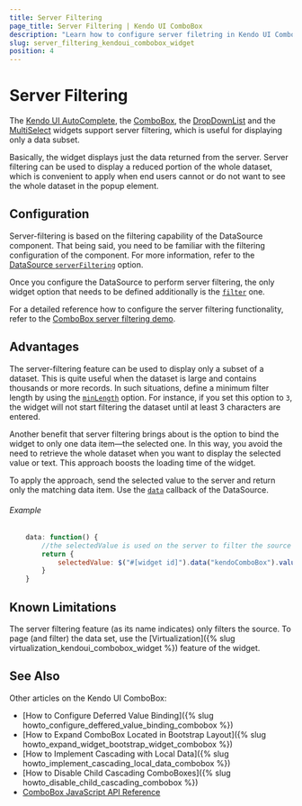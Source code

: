 ```yaml
---
title: Server Filtering
page_title: Server Filtering | Kendo UI ComboBox
description: "Learn how to configure server filetring in Kendo UI ComboBox, DropDownList, AutoComplete and MultiSelect widgets."
slug: server_filtering_kendoui_combobox_widget
position: 4
---
```


# Server Filtering

The [Kendo UI AutoComplete](http://demos.telerik.com/kendo-ui/autocomplete/index), the [ComboBox](http://demos.telerik.com/kendo-ui/combobox/index), the [DropDownList](http://demos.telerik.com/kendo-ui/dropdownlist/index) and the [MultiSelect](http://demos.telerik.com/kendo-ui/multiselect/index) widgets support server filtering, which is useful for displaying only a data subset.

Basically, the widget displays just the data returned from the server. Server filtering can be used to display a reduced portion of the whole dataset, which is convenient to apply when end users cannot or do not want to see the whole dataset in the popup element.

## Configuration

Server-filtering is based on the filtering capability of the DataSource component. That being said, you need to be familiar with the filtering configuration of the component. For more information, refer to the [DataSource `serverFiltering`](/api/javascript/data/datasource#configuration-serverFiltering) option.

Once you configure the DataSource to perform server filtering, the only widget option that needs to be defined additionally is the [`filter`](/api/javascript/ui/combobox#configuration-filter) one.

For a detailed reference how to configure the server filtering functionality, refer to the [ComboBox server filtering demo](http://demos.telerik.com/kendo-ui/combobox/serverfiltering).

## Advantages

The server-filtering feature can be used to display only a subset of a dataset. This is quite useful when the dataset is large and contains thousands or more records. In such situations, define a minimum filter length by using the [`minLength`](/api/javascript/ui/combobox#configuration-minLength) option. For instance, if you set this option to `3`, the widget will not start filtering the dataset until at least 3 characters are entered.

Another benefit that server filtering brings about is the option to bind the widget to only one data item&mdash;the selected one. In this way, you avoid the need to retrieve the whole dataset when you want to display the selected value or text. This approach boosts the loading time of the widget.

To apply the approach, send the selected value to the server and return only the matching data item. Use the  [`data`](/kendo-ui/api/javascript/data/datasource#configuration-transport.read.data) callback of the DataSource.

###### Example

```javascript
    data: function() {
        //the selectedValue is used on the server to filter the source and return only the matching data item
        return {
            selectedValue: $("#[widget id]").data("kendoComboBox").value()
        }
    }
```

## Known Limitations

The server filtering feature (as its name indicates) only filters the source. To page (and filter) the data set, use the [Virtualization]({% slug virtualization_kendoui_combobox_widget %}) feature of the widget.

## See Also

Other articles on the Kendo UI ComboBox:

* [How to Configure Deferred Value Binding]({% slug howto_configure_deffered_value_binding_combobox %})
* [How to Expand ComboBox Located in Bootstrap Layout]({% slug howto_expand_widget_bootstrap_widget_combobox %})
* [How to Implement Cascading with Local Data]({% slug howto_implement_cascading_local_data_combobox %})
* [How to Disable Child Cascading ComboBoxes]({% slug howto_disable_child_cascading_combobox %})
* [ComboBox JavaScript API Reference](/api/javascript/ui/combobox)
